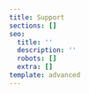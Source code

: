 ```yaml
---
title: Support
sections: []
seo:
  title: ''
  description: ''
  robots: []
  extra: []
template: advanced
---
```

